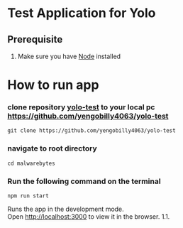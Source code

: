 # Test Application for Yolo

## Prerequisite

1. Make sure you have [Node](https://nodejs.org/en/) installed

# How to run app

### clone repository [yolo-test](https://github.com/yengobilly4063/yolo-test) to your local pc https://github.com/yengobilly4063/yolo-test

```
git clone https://github.com/yengobilly4063/yolo-test
```

### navigate to root directory

```
cd malwarebytes
```

### Run the following command on the terminal

```
npm run start
```

Runs the app in the development mode.\
Open [http://localhost:3000](http://localhost:3000) to view it in the browser.
1.1.